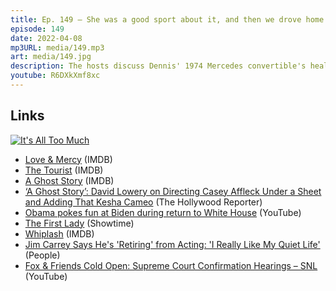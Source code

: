 ```yaml
---
title: Ep. 149 – She was a good sport about it, and then we drove home
episode: 149
date: 2022-04-08
mp3URL: media/149.mp3
art: media/149.jpg
description: The hosts discuss Dennis' 1974 Mercedes convertible's health, Erik read "It's All Too Much", has a pipe leak in his closet, watched "The Tourist", Dennis saw "A Ghost Story", Obama returned to the White House to roast Joe Biden, the upcoming "The First Lady", "Whiplash", and Jim Carrey is retiring.
youtube: R6DXkXmf8xc
---
```


## Links

[![It's All Too Much](https://ws-na.amazon-adsystem.com/widgets/q?_encoding=UTF8&ASIN=B000N2HCP6&Format=_SL160_&ID=AsinImage&MarketPlace=US&ServiceVersion=20070822&WS=1&tag=happyhourfm-20&language=en_US)](https://www.amazon.com/Its-All-Too-Much-Living-ebook/dp/B000N2HCP6?keywords=it%27s+all+too+much&qid=1649449286&sr=8-2&linkCode=li2&tag=happyhourfm-20&linkId=071a4cd7367d58e0d9b02f63510e9ad0&language=en_US&ref_=as_li_ss_il)

- [Love & Mercy](https://www.imdb.com/title/tt0903657/) (IMDB)
- [The Tourist](https://www.imdb.com/title/tt11847842/) (IMDB)
- [A Ghost Story](https://www.imdb.com/title/tt6265828/) (IMDB)
- [‘A Ghost Story’: David Lowery on Directing Casey Affleck Under a Sheet and Adding That Kesha Cameo](https://www.hollywoodreporter.com/news/general-news/a-ghost-story-david-lowery-directing-casey-affleck-under-a-sheet-adding-kesha-cameo-1019245/) (The Hollywood Reporter)
- [Obama pokes fun at Biden during return to White House](https://www.youtube.com/watch?v=exffjPGP4mA) (YouTube)
- [The First Lady](https://www.sho.com/the-first-lady) (Showtime)
- [Whiplash](https://www.imdb.com/title/tt2582802/) (IMDB)
- [Jim Carrey Says He's 'Retiring' from Acting: 'I Really Like My Quiet Life'](https://people.com/movies/jim-carrey-says-he-is-retiring-from-acting/) (People)
- [Fox & Friends Cold Open: Supreme Court Confirmation Hearings – SNL](https://www.youtube.com/watch?v=leSjiO6Wqyg) (YouTube)
